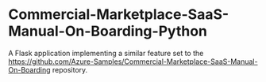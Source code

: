 # Commercial-Marketplace-SaaS-Manual-On-Boarding-Python
A Flask application implementing a similar feature set to the https://github.com/Azure-Samples/Commercial-Marketplace-SaaS-Manual-On-Boarding repository.
